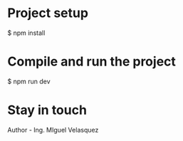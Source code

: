# Project setup
$ npm install
# Compile and run the project
$ npm run dev
# Stay in touch
Author - Ing. MIguel Velasquez
